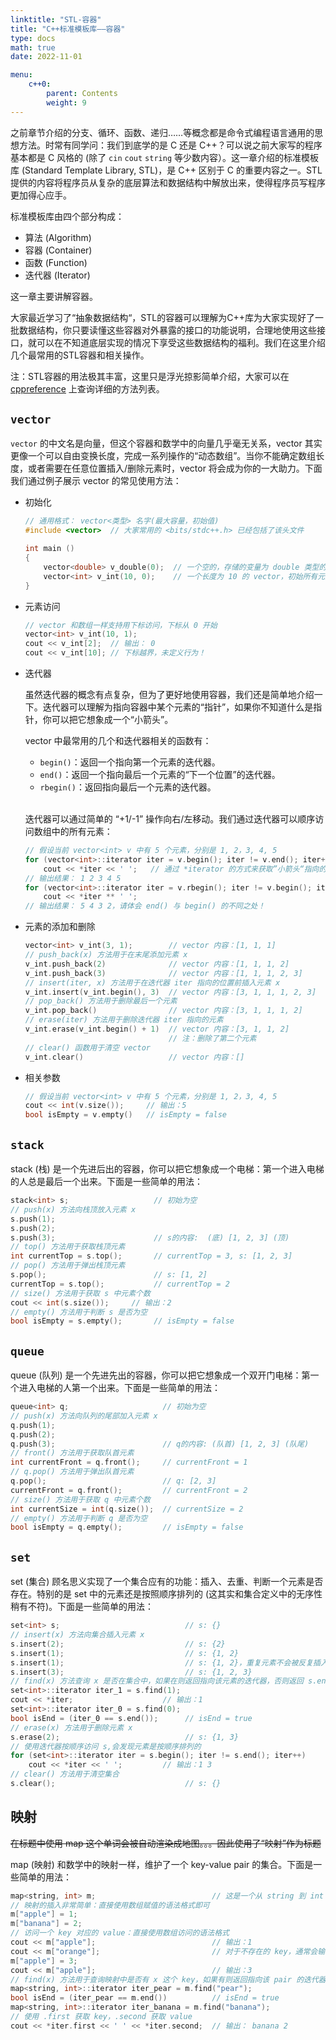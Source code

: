 ```yaml
---
linktitle: "STL-容器"
title: "C++标准模板库——容器"
type: docs
math: true
date: 2022-11-01

menu:
    c++0:
        parent: Contents
        weight: 9
---
```


之前章节介绍的分支、循环、函数、递归……等概念都是命令式编程语言通用的思想方法。时常有同学问：我们到底学的是 C 还是 C++？可以说之前大家写的程序基本都是 C 风格的 (除了 `cin` `cout` `string` 等少数内容）。这一章介绍的标准模板库 (Standard Template Library, STL)，是 C++ 区别于 C 的重要内容之一。STL 提供的内容将程序员从复杂的底层算法和数据结构中解放出来，使得程序员写程序更加得心应手。

标准模板库由四个部分构成：

* 算法 (Algorithm)
* 容器 (Container)
* 函数 (Function)
* 迭代器 (Iterator)

这一章主要讲解容器。

大家最近学习了“抽象数据结构“，STL的容器可以理解为C++库为大家实现好了一批数据结构，你只要读懂这些容器对外暴露的接口的功能说明，合理地使用这些接口，就可以在不知道底层实现的情况下享受这些数据结构的福利。我们在这里介绍几个最常用的STL容器和相关操作。

注：STL容器的用法极其丰富，这里只是浮光掠影简单介绍，大家可以在 [cppreference](https://en.cppreference.com) 上查询详细的方法列表。

## `vector`

`vector` 的中文名是向量，但这个容器和数学中的向量几乎毫无关系，vector 其实更像一个可以自由变换长度，完成一系列操作的“动态数组”。当你不能确定数组长度，或者需要在任意位置插入/删除元素时，vector 将会成为你的一大助力。下面我们通过例子展示 vector 的常见使用方法：

* 初始化
    ```c++
    // 通用格式： vector<类型> 名字(最大容量，初始值)
    #include <vector>  // 大家常用的 <bits/stdc++.h> 已经包括了该头文件

    int main ()
    {
        vector<double> v_double(0);  // 一个空的，存储的变量为 double 类型的 vector
        vector<int> v_int(10, 0);    // 一个长度为 10 的 vector，初始所有元素为 0
    }
    ```
* 元素访问
    ```c++
    // vector 和数组一样支持用下标访问，下标从 0 开始
    vector<int> v_int(10, 1);
    cout << v_int[2];  // 输出： 0
    cout << v_int[10]; // 下标越界，未定义行为！
    ```
* 迭代器

    虽然迭代器的概念有点复杂，但为了更好地使用容器，我们还是简单地介绍一下。迭代器可以理解为指向容器中某个元素的“指针”，如果你不知道什么是指针，你可以把它想象成一个“小箭头”。

    vector 中最常用的几个和迭代器相关的函数有：
    * `begin()`：返回一个指向第一个元素的迭代器。
    * `end()`：返回一个指向最后一个元素的“下一个位置”的迭代器。
    * `rbegin()`：返回指向最后一个元素的迭代器。
     
    <br/>
    
    迭代器可以通过简单的 “+1/-1” 操作向右/左移动。我们通过迭代器可以顺序访问数组中的所有元素：
    ```c++
    // 假设当前 vector<int> v 中有 5 个元素，分别是 1, 2，3, 4, 5
    for (vector<int>::iterator iter = v.begin(); iter != v.end(); iter++)
        cout << *iter << ' ';   // 通过 *iterator 的方式来获取”小箭头“指向的元素的值
    // 输出结果： 1 2 3 4 5
    for (vector<int>::iterator iter = v.rbegin(); iter != v.begin(); iter--)
        cout << *iter ** ' ';
    // 输出结果： 5 4 3 2，请体会 end() 与 begin() 的不同之处！
    ```

* 元素的添加和删除
    ```c++
    vector<int> v_int(3, 1);        // vector 内容：[1, 1, 1]
    // push_back(x) 方法用于在末尾添加元素 x
    v_int.push_back(2)              // vector 内容：[1, 1, 1, 2]
    v_int.push_back(3)              // vector 内容：[1, 1, 1, 2, 3]
    // insert(iter, x) 方法用于在迭代器 iter 指向的位置前插入元素 x
    v_int.insert(v_int.begin(), 3)  // vector 内容：[3, 1, 1, 1, 2, 3]
    // pop_back() 方法用于删除最后一个元素
    v_int.pop_back()                // vector 内容：[3, 1, 1, 1, 2]
    // erase(iter) 方法用于删除迭代器 iter 指向的元素
    v_int.erase(v_int.begin() + 1)  // vector 内容：[3, 1, 1, 2]
                                    // 注：删除了第二个元素
    // clear() 函数用于清空 vector
    v_int.clear()                   // vector 内容：[]
    ```

* 相关参数
    ```c++
    // 假设当前 vector<int> v 中有 5 个元素，分别是 1, 2，3, 4, 5
    cout << int(v.size());     // 输出：5
    bool isEmpty = v.empty()   // isEmpty = false
    ```

## `stack`

stack (栈) 是一个先进后出的容器，你可以把它想象成一个电梯：第一个进入电梯的人总是最后一个出来。下面是一些简单的用法：

```c++
stack<int> s;                   // 初始为空
// push(x) 方法向栈顶放入元素 x
s.push(1);
s.push(2);
s.push(3);                      // s的内容:  (底) [1, 2, 3] (顶)
// top() 方法用于获取栈顶元素
int currentTop = s.top();       // currentTop = 3, s: [1, 2, 3]
// pop() 方法用于弹出栈顶元素
s.pop();                        // s: [1, 2]
currentTop = s.top();           // currentTop = 2
// size() 方法用于获取 s 中元素个数
cout << int(s.size());     // 输出：2
// empty() 方法用于判断 s 是否为空
bool isEmpty = s.empty();       // isEmpty = false
```

## `queue`

queue (队列) 是一个先进先出的容器，你可以把它想象成一个双开门电梯：第一个进入电梯的人第一个出来。下面是一些简单的用法：

```c++
queue<int> q;                     // 初始为空
// push(x) 方法向队列的尾部加入元素 x
q.push(1);
q.push(2);
q.push(3);                        // q的内容: (队首) [1, 2, 3] (队尾)
// front() 方法用于获取队首元素
int currentFront = q.front();     // currentFront = 1
// q.pop() 方法用于弹出队首元素
q.pop();                          // q: [2, 3]
currentFront = q.front();         // currentFront = 2
// size() 方法用于获取 q 中元素个数
int currentSize = int(q.size());  // currentSize = 2
// empty() 方法用于判断 q 是否为空
bool isEmpty = q.empty();         // isEmpty = false
```

## `set`

set (集合) 顾名思义实现了一个集合应有的功能：插入、去重、判断一个元素是否存在。特别的是 set 中的元素还是按照顺序排列的 (这其实和集合定义中的无序性稍有不符)。下面是一些简单的用法：

```c++
set<int> s;                            // s: {}
// insert(x) 方法向集合插入元素 x
s.insert(2);                           // s: {2}
s.insert(1);                           // s: {1, 2}
s.insert(1);                           // s: {1, 2}，重复元素不会被反复插入
s.insert(3);                           // s: {1, 2, 3}
// find(x) 方法查询 x 是否在集合中，如果在则返回指向该元素的迭代器，否则返回 s.end()
set<int>::iterator iter_1 = s.find(1);
cout << *iter;                    // 输出：1
set<int>::iterator iter_0 = s.find(0);
bool isEnd = (iter_0 == s.end());      // isEnd = true
// erase(x) 方法用于删除元素 x
s.erase(2);                            // s: {1, 3}
// 使用迭代器按顺序访问 s,会发现元素是按顺序排列的
for (set<int>::iterator iter = s.begin(); iter != s.end(); iter++)
    cout << *iter << ' ';         // 输出：1 3
// clear() 方法用于清空集合
s.clear();                             // s: {}
```

## 映射

~~在标题中使用 map 这个单词会被自动渲染成地图。。。因此使用了“映射”作为标题~~

map (映射) 和数学中的映射一样，维护了一个 key-value pair 的集合。下面是一些简单的用法：

```c++
map<string, int> m;                          // 这是一个从 string 到 int 的映射
// 映射的插入非常简单：直接使用数组赋值的语法格式即可
m["apple"] = 1;
m["banana"] = 2;
// 访问一个 key 对应的 value：直接使用数组访问的语法格式
cout << m["apple"];                          // 输出：1
cout << m["orange"];                         // 对于不存在的 key，通常会输出默认值 0
m["apple"] = 3;
cout << m["apple"];                          // 输出：3
// find(x) 方法用于查询映射中是否有 x 这个 key，如果有则返回指向该 pair 的迭代器，否则返回 m.end()
map<string, int>::iterator iter_pear = m.find("pear");
bool isEnd = (iter_pear == m.end())          // isEnd = true
map<string, int>::iterator iter_banana = m.find("banana");
// 使用 .first 获取 key，.second 获取 value
cout << *iter.first << ' ' << *iter.second;  // 输出： banana 2
```